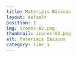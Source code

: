 ```yaml
---
title: Materiais Básicos
layout: default
position: 1
img: icones-02.png
thumbnail: icones-02.png
alt: Materiais Básicos
category: line_1
---
```

